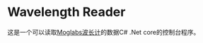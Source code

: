 # Wavelength Reader
这是一个可以读取[Moglabs波长计](https://www.moglabs.com/products/wavemeters-and-pds/mwm)的数据C# .Net core的控制台程序。